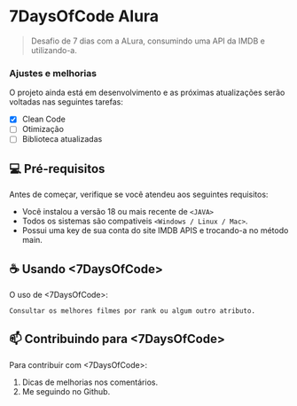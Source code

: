 # 7DaysOfCode Alura

> Desafio de 7 dias com a ALura, consumindo uma API da IMDB e utilizando-a.

### Ajustes e melhorias

O projeto ainda está em desenvolvimento e as próximas atualizações serão voltadas nas seguintes tarefas:

- [x] Clean Code
- [ ] Otimização
- [ ] Biblioteca atualizadas

## 💻 Pré-requisitos

Antes de começar, verifique se você atendeu aos seguintes requisitos:
* Você instalou a versão 18 ou mais recente de `<JAVA>`
* Todos os sistemas são compativeis `<Windows / Linux / Mac>`. 
* Possui uma key de sua conta do site IMDB APIS e trocando-a no método main.


## ☕ Usando <7DaysOfCode>

O uso de <7DaysOfCode>:

```
Consultar os melhores filmes por rank ou algum outro atributo.
```

## 📫 Contribuindo para <7DaysOfCode>
Para contribuir com <7DaysOfCode>:

1. Dicas de melhorias nos comentários.
2. Me seguindo no Github.



